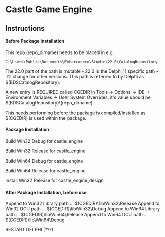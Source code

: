 # Castle Game Engine 

## Instructions

#### Before Package Installation

This repo (repo_dirname) needs to be placed in e.g. 

`C:\Users\Public\Documents\Embarcadero\Studio\22.0\CatalogRepository`

The 22.0 part of the path is mutable - 22,0 is the Delphi 11 specific path - it'll change for other versions. This path is referred to by Delphi as $(BDSCatalogRepository). 

A new entry is REQUIRED  called CGEDIR in Tools -> Options -> IDE -> Environment Variables -> User System Overrides, it's value should be $(BDSCatalogRepository)\\(repo_dirname)

This needs performing before the package is compiled/installed as $(CGEDIR) is used within the package.

#### Package Installation

Build Win32 Debug for castle_engine

Build Win32 Release for castle_engine

Build Win64 Debug for castle_engine

Build Win64 Release for castle_engine

Install Win32 Release for castle_engine_design

#### After Package Installation, before use

Append to Win32 Library path ...
$(CGEDIR)\lib\Win32\Release
Append to Win32 DCU path ...
$(CGEDIR)\lib\Win32\Debug
Append to Win64 Library path ...
$(CGEDIR)\lib\Win64\Release
Append to Win64 DCU path ...
$(CGEDIR)\lib\Win64\Debug

RESTART DELPHI (???)
